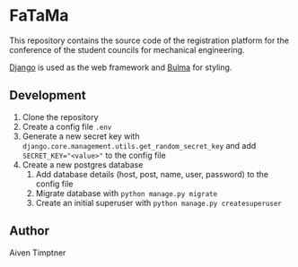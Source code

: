 # FaTaMa

This repository contains the source code of the registration platform for the 
conference of the student councils for mechanical engineering.

[Django](https://www.djangoproject.com) is used as the web framework and 
[Bulma](https://bulma.io) for styling.

## Development

1. Clone the repository
2. Create a config file `.env`
3. Generate a new secret key with 
   `django.core.management.utils.get_random_secret_key` and add 
   `SECRET_KEY="<value>"` to the config file
4. Create a new postgres database
   1. Add database details (host, post, name, user, password) to the config file
   2. Migrate database with `python manage.py migrate`
   3. Create an initial superuser with `python manage.py createsuperuser`

## Author

Aiven Timptner
